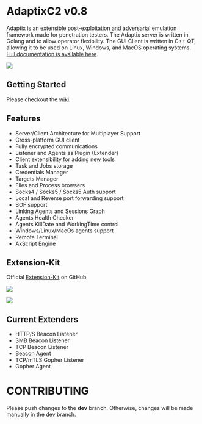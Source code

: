 # AdaptixC2 v0.8

Adaptix is an extensible post-exploitation and adversarial emulation framework made for penetration testers. The Adaptix server is written in Golang and to allow operator flexibility. The GUI Client is written in C++ QT, allowing it to be used on Linux, Windows, and MacOS operating systems. [Full documentation is available here](https://adaptix-framework.gitbook.io/adaptix-framework).

![](https://adaptix-framework.gitbook.io/adaptix-framework/~gitbook/image?url=https%3A%2F%2F2104178602-files.gitbook.io%2F%7E%2Ffiles%2Fv0%2Fb%2Fgitbook-x-prod.appspot.com%2Fo%2Fspaces%252FS8p8XLFtLmf0NkofQvoa%252Fuploads%252FYyoRo3MmqD8iQaEApgaK%252FScreenshot_20250624_000326.png%3Falt%3Dmedia%26token%3De87b1861-91fa-413a-b9f7-8fabf362fb7d&width=768&dpr=4&quality=100&sign=eca8f023&sv=2)



## Getting Started

Please checkout the [wiki](https://adaptix-framework.gitbook.io/adaptix-framework/adaptix-c2/getting-starting/installation).



## Features
* Server/Client Architecture for Multiplayer Support 
* Cross-platform GUI client 
* Fully encrypted communications 
* Listener and Agents as Plugin (Extender)
* Client extensibility for adding new tools 
* Task and Jobs storage 
* Credentials Manager
* Targets Manager
* Files and Process browsers
* Socks4 / Socks5 / Socks5 Auth support
* Local and Reverse port forwarding support
* BOF support
* Linking Agents and Sessions Graph
* Agents Health Checker
* Agents KillDate and WorkingTime control
* Windows/Linux/MacOs agents support
* Remote Terminal
* AxScript Engine


## Extension-Kit

Official [Extension-Kit](https://github.com/Adaptix-Framework/Extension-Kit) on GitHub

![](https://adaptix-framework.gitbook.io/adaptix-framework/~gitbook/image?url=https%3A%2F%2F2104178602-files.gitbook.io%2F%7E%2Ffiles%2Fv0%2Fb%2Fgitbook-x-prod.appspot.com%2Fo%2Fspaces%252FS8p8XLFtLmf0NkofQvoa%252Fuploads%252FUeHUj7y5kVkH9y3IAIl6%252FScreenshot_20250727_211916.png%3Falt%3Dmedia%26token%3Db01bf49d-4367-4d58-a591-ca1968703bf9&width=768&dpr=4&quality=100&sign=aed8255&sv=2)

![](https://adaptix-framework.gitbook.io/adaptix-framework/~gitbook/image?url=https%3A%2F%2F2104178602-files.gitbook.io%2F%7E%2Ffiles%2Fv0%2Fb%2Fgitbook-x-prod.appspot.com%2Fo%2Fspaces%252FS8p8XLFtLmf0NkofQvoa%252Fuploads%252F3bSUEMTwplwgL8Mrq71o%252FScreenshot_20250727_211902.png%3Falt%3Dmedia%26token%3D3c23b1d0-9646-40cb-99cc-cff059fb1dea&width=768&dpr=4&quality=100&sign=833ee99f&sv=2)



## Current Extenders
* HTTP/S Beacon Listener 
* SMB Beacon Listener
* TCP Beacon Listener
* Beacon Agent
* TCP/mTLS Gopher Listener
* Gopher Agent



# CONTRIBUTING

Please push сhanges to the **dev** branch. Otherwise, changes will be made manually in the dev branch.
